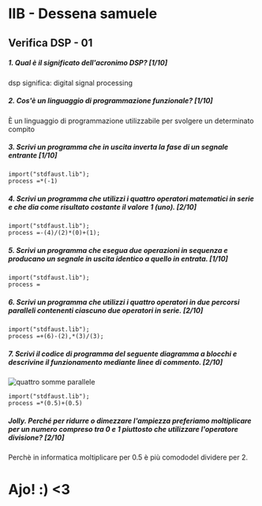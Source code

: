 # IIB - Dessena samuele

## Verifica DSP - 01

##### 1. Qual è il significato dell'acronimo _DSP_? [1/10]

dsp significa: digital signal processing

##### 2. Cos'è un linguaggio di programmazione funzionale? [1/10]

È un linguaggio di programmazione utilizzabile per svolgere un determinato compito

##### 3. Scrivi un programma che in uscita inverta la fase di un segnale entrante [1/10]

```
import("stdfaust.lib");
process =*(-1)
```

##### 4. Scrivi un programma che utilizzi i quattro operatori matematici in serie e che dia come risultato costante il valore 1 (_uno_). [2/10]

```
import("stdfaust.lib");
process =-(4)/(2)*(0)+(1);
```

##### 5. Scrivi un programma che esegua due operazioni in sequenza e producano un segnale in uscita identico a quello in entrata. [1/10]

```
import("stdfaust.lib");
process =
```

##### 6. Scrivi un programma che utilizzi i quattro operatori in due percorsi paralleli contenenti ciascuno due operatori in serie. [2/10]

```
import("stdfaust.lib");
process =+(6)-(2),*(3)/(3);
```

##### 7. Scrivi il codice di programma del seguente diagramma a blocchi e descrivine il funzionamento mediante linee di commento. [2/10]

![quattro somme parallele](https://raw.githubusercontent.com/LSSN/appunti/master/code/verifiche/2019-05-23-verifica-2b-svg/process.svg)

```
import("stdfaust.lib");
process =*(0.5)+(0.5)
```

##### Jolly. Perché per ridurre o dimezzare l'ampiezza preferiamo moltiplicare per un numero compreso tra 0 e 1 piuttosto che utilizzare l'operatore divisione? [2/10]

Perchè in informatica moltiplicare per 0.5 è più comododel dividere per 2.

# Ajo!  :) <3
